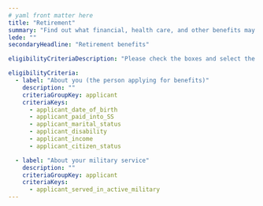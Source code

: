```yaml
---
# yaml front matter here
title: "Retirement"
summary: "Find out what financial, health care, and other benefits may be available as you enter this next phase of your life."
lede: ""
secondaryHeadline: "Retirement benefits"

eligibilityCriteriaDescription: "Please check the boxes and select the options that best describe your situation. Answer as many questions as possible for the most accurate results."

eligibilityCriteria:
  - label: "About you (the person applying for benefits)"
    description: ""
    criteriaGroupKey: applicant
    criteriaKeys:
      - applicant_date_of_birth
      - applicant_paid_into_SS
      - applicant_marital_status
      - applicant_disability
      - applicant_income
      - applicant_citizen_status

  - label: "About your military service"
    description: ""
    criteriaGroupKey: applicant
    criteriaKeys:
      - applicant_served_in_active_military
---
```

